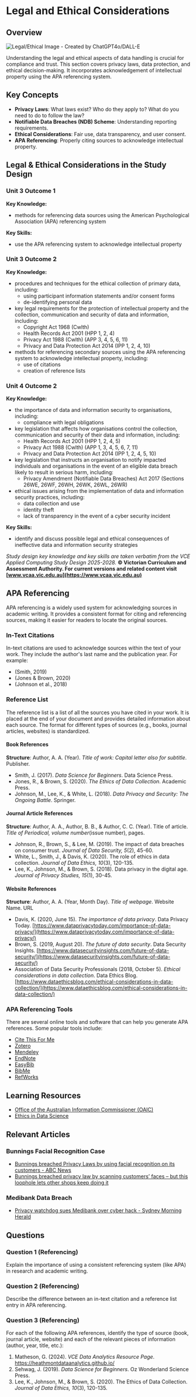 # Legal and Ethical Considerations

## Overview

![Legal/Ethical Image - Created by ChatGPT4o/DALL-E](/assets/images/legalethical.png)

Understanding the legal and ethical aspects of data handling is crucial for compliance and trust. This section covers privacy laws, data protection, and ethical decision-making. It incorporates acknowledgement of intellectual property using the APA referencing system.

## Key Concepts

- **Privacy Laws**: What laws exist? Who do they apply to? What do you need to do to follow the law?
- **Notifiable Data Breaches (NDB) Scheme**: Understanding reporting requirements.
- **Ethical Considerations**: Fair use, data transparency, and user consent.
- **APA Referencing**: Properly citing sources to acknowledge intellectual property.

## Legal & Ethical Considerations in the Study Design

### Unit 3 Outcome 1

**Key Knowledge:**

-	methods for referencing data sources using the American Psychological Association (APA) referencing system

**Key Skills:**

-	use the APA referencing system to acknowledge intellectual property

### Unit 3 Outcome 2

**Key Knowledge:**

- procedures and techniques for the ethical collection of primary data, including:
  - using participant information statements and/or consent forms
  - de-identifying personal data
- key legal requirements for the protection of intellectual property and the collection, communication and security of data and information, including:
  - Copyright Act 1968 (Cwlth)
  - Health Records Act 2001 (HPP 1, 2, 4)
  - Privacy Act 1988 (Cwlth) (APP 3, 4, 5, 6, 11)
  - Privacy and Data Protection Act 2014 (IPP 1, 2, 4, 10)
- methods for referencing secondary sources using the APA referencing system to acknowledge intellectual property, including:
  - use of citations
  - creation of reference lists

### Unit 4 Outcome 2

**Key Knowledge:**

- the importance of data and information security to organisations, including:
  - compliance with legal obligations
- key legislation that affects how organisations control the collection, communication and security of their data and information, including:
  - Health Records Act 2001 (HPP 1, 2, 4, 5)
  - Privacy Act 1988 (Cwlth) (APP 1, 3, 4, 5, 6, 7, 11)
  - Privacy and Data Protection Act 2014 (IPP 1, 2, 4, 5, 10)
- key legislation that instructs an organisation to notify impacted individuals and organisations in the event of an eligible data breach likely to result in serious harm, including:
  - Privacy Amendment (Notifiable Data Breaches) Act 2017 (Sections 26WE, 26WF, 26WH, 26WK, 26WL, 26WR)
- ethical issues arising from the implementation of data and information security practices, including:
  - data collection and use
  - identity theft
  - lack of transparency in the event of a cyber security incident

**Key Skills:**

- identify and discuss possible legal and ethical consequences of ineffective data and information security strategies

*Study design key knowledge and key skills are taken verbatim from the VCE Applied Computing Study Design 2025-2028.*
**© Victorian Curriculum and Assessment Authority. For current versions and related content visit [www.vcaa.vic.edu.au](https://www.vcaa.vic.edu.au)**

## APA Referencing

APA referencing is a widely used system for acknowledging sources in academic writing. It provides a consistent format for citing and referencing sources, making it easier for readers to locate the original sources.

### In-Text Citations

In-text citations are used to acknowledge sources within the text of your work. They include the author's last name and the publication year. For example:

- (Smith, 2019)
- (Jones & Brown, 2020)
- (Johnson et al., 2018)

### Reference List

The reference list is a list of all the sources you have cited in your work. It is placed at the end of your document and provides detailed information about each source. The format for different types of sources (e.g., books, journal articles, websites) is standardized.

#### Book References

**Structure**: Author, A. A. (Year). *Title of work: Capital letter also for subtitle*. Publisher.

- Smith, J. (2017). *Data Science for Beginners*. Data Science Press.
- Jones, R., & Brown, S. (2020). *The Ethics of Data Collection*. Academic Press.
- Johnson, M., Lee, K., & White, L. (2018). *Data Privacy and Security: The Ongoing Battle*. Springer.

#### Journal Article References

**Structure**: Author, A. A., Author, B. B., & Author, C. C. (Year). Title of article. *Title of Periodical, volume number*(issue number), pages.

- Johnson, R., Brown, S., & Lee, M. (2019). The impact of data breaches on consumer trust. *Journal of Data Security, 5*(2), 45-60.
- White, L., Smith, J., & Davis, K. (2020). The role of ethics in data collection. *Journal of Data Ethics, 10*(3), 120-135.
- Lee, K., Johnson, M., & Brown, S. (2018). Data privacy in the digital age. *Journal of Privacy Studies, 15*(1), 30-45.

#### Website References

**Structure**: Author, A. A. (Year, Month Day). *Title of webpage*. Website Name. URL

- Davis, K. (2020, June 15). *The importance of data privacy*. Data Privacy Today. [https://www.dataprivacytoday.com/importance-of-data-privacy/](https://www.dataprivacytoday.com/importance-of-data-privacy/)
- Brown, S. (2019, August 20). *The future of data security*. Data Security Insights. [https://www.datasecurityinsights.com/future-of-data-security/](https://www.datasecurityinsights.com/future-of-data-security/)
- Association of Data Security Professionals (2018, October 5). *Ethical considerations in data collection*. Data Ethics Blog. [https://www.dataethicsblog.com/ethical-considerations-in-data-collection/](https://www.dataethicsblog.com/ethical-considerations-in-data-collection/)

### APA Referencing Tools

There are several online tools and software that can help you generate APA references. Some popular tools include:

- [Cite This For Me](https://www.citethisforme.com/)
- [Zotero](https://www.zotero.org/)
- [Mendeley](https://www.mendeley.com/)
- [EndNote](https://endnote.com/)
- [EasyBib](https://www.easybib.com/)
- [BibMe](https://www.bibme.org/)
- [RefWorks](https://www.refworks.com/)

## Learning Resources

- [Office of the Australian Information Commissioner (OAIC)](https://www.oaic.gov.au/)
- [Ethics in Data Science](https://datascienceethics.com/)

## Relevant Articles

### Bunnings Facial Recognition Case

- [Bunnings breached Privacy Laws by using facial recognition on its customers - ABC News](https://www.abc.net.au/news/2024-11-19/oaic-investigation-into-bunnings-facial-recognition/104613700)
- [Bunnings breached privacy law by scanning customers’ faces – but this loophole lets other shops keep doing it](https://theconversation.com/bunnings-breached-privacy-law-by-scanning-customers-faces-but-this-loophole-lets-other-shops-keep-doing-it-244031)

### Medibank Data Breach

- [Privacy watchdog sues Medibank over cyber hack - Sydney Morning Herald](https://www.smh.com.au/technology/privacy-watchdog-sues-medibank-over-cyber-hack-20240605-p5jjc6.html)

## Questions

### Question 1 (Referencing)

Explain the importance of using a consistent referencing system (like APA) in research and academic writing.

### Question 2 (Referencing)

Describe the difference between an in-text citation and a reference list entry in APA referencing.

### Question 3 (Referencing)

For each of the following APA references, identify the type of source (book, journal article, website) and each of the relevant pieces of information (author, year, title, etc.):

1. Matheson, G. (2024). *VCE Data Analytics Resource Page*. https://heathmontdataanalytics.github.io/
2. Sehwag, J. (2019). *Data Science for Beginners*. Oz Wonderland Science Press.
3. Lee, K., Johnson, M., & Brown, S. (2020). The Ethics of Data Collection. *Journal of Data Ethics, 10*(3), 120-135.
